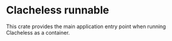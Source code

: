 # Clacheless runnable

This crate provides the main application entry point when running Clacheless
as a container.
